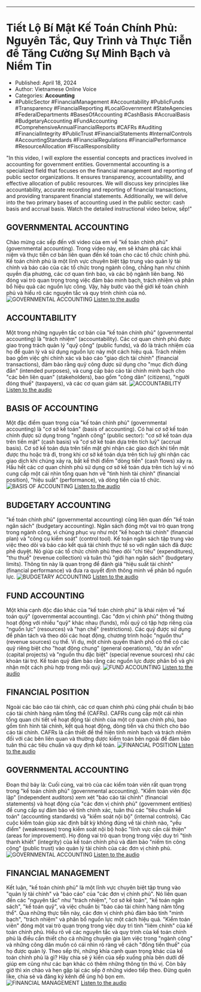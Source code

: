 
---

# Tiết Lộ Bí Mật Kế Toán Chính Phủ: Nguyên Tắc, Quy Trình và Thực Tiễn để Tăng Cường Sự Minh Bạch và Niềm Tin

- Published: April 18, 2024
- Author: Vietnamese Online Voice
- Categories: **Accounting**
- #PublicSector #FinancialManagement #Accountability #PublicFunds #Transparency #FinancialReporting #LocalGovernment #StateAgencies #FederalDepartments #BasesOfAccounting #CashBasis #AccrualBasis #BudgetaryAccounting #FundAccounting #ComprehensiveAnnualFinancialReports #CAFRs #Auditing #FinancialIntegrity #PublicTrust #FinancialStatements #InternalControls #AccountingStandards #FinancialRegulations #FinancialPerformance #ResourceAllocation #FiscalResponsibility

"In this video, I will explore the essential concepts and practices involved in accounting for government entities. Governmental accounting is a specialized field that focuses on the financial management and reporting of public sector organizations. It ensures transparency, accountability, and effective allocation of public resources. We will discuss key principles like accountability, accurate recording and reporting of financial transactions, and providing transparent financial statements. Additionally, we will delve into the two primary bases of accounting used in the public sector: cash basis and accrual basis. Watch the detailed instructional video below, sếp!"


## GOVERNMENTAL ACCOUNTING

Chào mừng các sếp đến với video của em về "kế toán chính phủ" (governmental accounting). Trong video này, em sẽ khám phá các khái niệm và thực tiễn cơ bản liên quan đến kế toán cho các tổ chức chính phủ. Kế toán chính phủ là một lĩnh vực chuyên biệt tập trung vào quản lý tài chính và báo cáo của các tổ chức trong ngành công, chẳng hạn như chính quyền địa phương, các cơ quan tình báo, và các bộ ngành liên bang. Nó đóng vai trò quan trọng trong việc đảm bảo minh bạch, trách nhiệm và phân bổ hiệu quả các nguồn lực công. Vậy, hãy bước vào thế giới kế toán chính phủ và hiểu rõ các nguyên tắc và quy trình chính của nó.
![GOVERNMENTAL ACCOUNTING](https://http-archiver-apis-production-80.schnworks.com/storage/images/transitions/2024-04-18/transition-8766920212-Montserrat-Thin-1A237E.jpg)
[Listen to the audio](https://http-archiver-apis-production-80.schnworks.com/storage/audio/file-1532122608.mp3)



## ACCOUNTABILITY

Một trong những nguyên tắc cơ bản của "kế toán chính phủ" (governmental accounting) là "trách nhiệm" (accountability). Các cơ quan chính phủ được giao trọng trách quản lý "quỹ công" (public funds), và đó là trách nhiệm của họ để quản lý và sử dụng nguồn lực này một cách hiệu quả. Trách nhiệm bao gồm việc ghi chính xác và báo cáo "giao dịch tài chính" (financial transactions), đảm bảo rằng quỹ công được sử dụng cho "mục đích đúng đắn" (intended purposes), và cung cấp báo cáo tài chính minh bạch cho "các bên liên quan" (stakeholders), bao gồm "công dân" (citizens), "người đóng thuế" (taxpayers), và các cơ quan giám sát.
![ACCOUNTABILITY](https://http-archiver-apis-production-80.schnworks.com/storage/images/transitions/2024-04-18/transition--32006977111-Montserrat-Bold-4A148C.jpg)
[Listen to the audio](https://http-archiver-apis-production-80.schnworks.com/storage/audio/file-41819799351.mp3)



## BASIS OF ACCOUNTING

Một đặc điểm quan trọng của "kế toán chính phủ" (governmental accounting) là "cơ sở kế toán" (basis of accounting). Có hai cơ sở kế toán chính được sử dụng trong "ngành công" (public sector): "cơ sở kế toán dựa trên tiền mặt" (cash basis) và "cơ sở kế toán dựa trên tích luỹ" (accrual basis). Cơ sở kế toán dựa trên tiền mặt ghi nhận các giao dịch khi tiền mặt được thu hoặc trả đi, trong khi cơ sở kế toán dựa trên tích luỹ ghi nhận các giao dịch khi chúng xảy ra, bất kể thời điểm "dòng tiền" (cash flows) xảy ra. Hầu hết các cơ quan chính phủ sử dụng cơ sở kế toán dựa trên tích luỹ vì nó cung cấp một cái nhìn tổng quan hơn về "tình hình tài chính" (financial position), "hiệu suất" (performance), và dòng tiền của tổ chức.
![BASIS OF ACCOUNTING](https://http-archiver-apis-production-80.schnworks.com/storage/images/transitions/2024-04-18/transition-42972192289-Montserrat-ExtraBold-283593.jpg)
[Listen to the audio](https://http-archiver-apis-production-80.schnworks.com/storage/audio/file-62044325757.mp3)



## BUDGETARY ACCOUNTING

"kế toán chính phủ" (governmental accounting) cũng liên quan đến "kế toán ngân sách" (budgetary accounting). Ngân sách đóng một vai trò quan trọng trong ngành công, vì chúng phục vụ như một "kế hoạch tài chính" (financial plan) và "công cụ kiểm soát" (control tool). Kế toán ngân sách tập trung vào việc theo dõi và báo cáo kết quả tài chính thực tế so với ngân sách đã được phê duyệt. Nó giúp các tổ chức chính phủ theo dõi "chi tiêu" (expenditures), "thu thuế" (revenue collection) và tuân thủ "giới hạn ngân sách" (budgetary limits). Thông tin này là quan trọng để đánh giá "hiệu suất tài chính" (financial performance) và đưa ra quyết định thông minh về phân bổ nguồn lực.
![BUDGETARY ACCOUNTING](https://http-archiver-apis-production-80.schnworks.com/storage/images/transitions/2024-04-18/transition-13414327091-Montserrat-Bold-4A148C.jpg)
[Listen to the audio](https://http-archiver-apis-production-80.schnworks.com/storage/audio/file-2404564500.mp3)



## FUND ACCOUNTING

Một khía cạnh độc đáo khác của "kế toán chính phủ" là khái niệm về "kế toán quỹ" (governmental accounting). Các "đơn vị chính phủ" thông thường hoạt động với nhiều "quỹ" khác nhau (funds), mỗi quỹ có tập hợp riêng của "nguồn lực" (resources) và "hạn chế" (restrictions). Các quỹ được sử dụng để phân tách và theo dõi các hoạt động, chương trình hoặc "nguồn thu" (revenue sources) cụ thể. Ví dụ, một chính quyền thành phố có thể có các quỹ riêng biệt cho "hoạt động chung" (general operations), "dự án vốn" (capital projects) và "nguồn thu đặc biệt" (special revenue sources) như các khoản tài trợ. Kế toán quỹ đảm bảo rằng các nguồn lực được phân bổ và ghi nhận một cách phù hợp trong mỗi quỹ.
![FUND ACCOUNTING](https://http-archiver-apis-production-80.schnworks.com/storage/images/transitions/2024-04-18/transition-19151081405-Montserrat-Bold-673AB7.jpg)
[Listen to the audio](https://http-archiver-apis-production-80.schnworks.com/storage/audio/file-59701581011.mp3)



## FINANCIAL POSITION

Ngoài các báo cáo tài chính, các cơ quan chính phủ cũng phải chuẩn bị báo cáo tài chính hàng năm tổng thể (CAFRs). CAFRs cung cấp một cái nhìn tổng quan chi tiết về hoạt động tài chính của một cơ quan chính phủ, bao gồm tình hình tài chính, kết quả hoạt động, dòng tiền và chú thích cho báo cáo tài chính. CAFRs là cần thiết để thể hiện tính minh bạch và trách nhiệm đối với các bên liên quan và thường được kiểm toán bên ngoài để đảm bảo tuân thủ các tiêu chuẩn và quy định kế toán.
![FINANCIAL POSITION](https://http-archiver-apis-production-80.schnworks.com/storage/images/transitions/2024-04-18/transition--17432793386-Montserrat-Thin-512DA8.jpg)
[Listen to the audio](https://http-archiver-apis-production-80.schnworks.com/storage/audio/file-31517906020.mp3)



## GOVERNMENTAL ACCOUNTING

Đoạn thứ bảy là: Cuối cùng, vai trò của các kiểm toán viên rất quan trọng trong "kế toán chính phủ" (governmental accounting). "Kiểm toán viên độc lập" (independent auditors) xem xét "báo cáo tài chính" (financial statements) và hoạt động của "các đơn vị chính phủ" (government entities) để cung cấp sự đảm bảo về tính chính xác, tuân thủ các "tiêu chuẩn kế toán" (accounting standards) và "kiểm soát nội bộ" (internal controls). Các cuộc kiểm toán giúp xác định bất kỳ không đúng về tài chính nào, "yếu điểm" (weaknesses) trong kiểm soát nội bộ hoặc "lĩnh vực cần cải thiện" (areas for improvement). Họ đóng vai trò quan trọng trong việc duy trì "tính thanh khiết" (integrity) của kế toán chính phủ và đảm bảo "niềm tin công cộng" (public trust) vào quản lý tài chính của các đơn vị chính phủ.
![GOVERNMENTAL ACCOUNTING](https://http-archiver-apis-production-80.schnworks.com/storage/images/transitions/2024-04-18/transition--15628743225-Montserrat-SemiBold-283593.jpg)
[Listen to the audio](https://http-archiver-apis-production-80.schnworks.com/storage/audio/file-1331853509.mp3)



## FINANCIAL MANAGEMENT

Kết luận, "kế toán chính phủ" là một lĩnh vực chuyên biệt tập trung vào "quản lý tài chính" và "báo cáo" của "các đơn vị chính phủ". Nó liên quan đến các "nguyên tắc" như "trách nhiệm", "cơ sở kế toán", "kế toán ngân sách", "kế toán quỹ", và việc chuẩn bị "báo cáo tài chính hàng năm tổng thể". Qua những thực tiễn này, các đơn vị chính phủ đảm bảo tính "minh bạch", "trách nhiệm" và phân bổ nguồn lực một cách hiệu quả. "Kiểm toán viên" đóng một vai trò quan trọng trong việc duy trì tính "liêm chính" của kế toán chính phủ. Hiểu rõ về các nguyên tắc và quy trình của kế toán chính phủ là điều cần thiết cho cả những chuyên gia làm việc trong "ngành công" và những công dân muốn có cái nhìn rõ ràng về cách "đồng tiền thuế" của họ được quản lý.
Theo sếp thì, những khía cạnh quan trọng khác của kế toán chính phủ là gì? Hãy chia sẻ ý kiến của sếp xuống phía bên dưới để giúp em cũng như các bạn khác có thêm những thông tin thú vị. Còn bây giờ thì xin chào và hẹn gặp lại các sếp ở những video tiếp theo. Đừng quên like, chia sẻ và đăng ký kênh để ủng hộ bọn em.
![FINANCIAL MANAGEMENT](https://http-archiver-apis-production-80.schnworks.com/storage/images/transitions/2024-04-18/transition--97586128075-Montserrat-ExtraBold-673AB7.jpg)
[Listen to the audio](https://http-archiver-apis-production-80.schnworks.com/storage/audio/file-13687088810.mp3)

